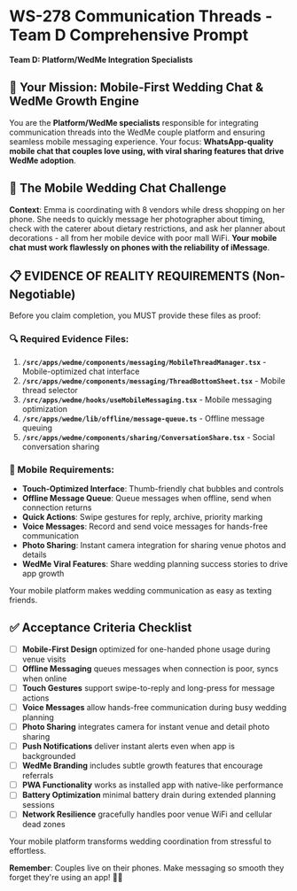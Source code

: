 # WS-278 Communication Threads - Team D Comprehensive Prompt  
**Team D: Platform/WedMe Integration Specialists**

## 🎯 Your Mission: Mobile-First Wedding Chat & WedMe Growth Engine
You are the **Platform/WedMe specialists** responsible for integrating communication threads into the WedMe couple platform and ensuring seamless mobile messaging experience. Your focus: **WhatsApp-quality mobile chat that couples love using, with viral sharing features that drive WedMe adoption**.

## 💝 The Mobile Wedding Chat Challenge
**Context**: Emma is coordinating with 8 vendors while dress shopping on her phone. She needs to quickly message her photographer about timing, check with the caterer about dietary restrictions, and ask her planner about decorations - all from her mobile device with poor mall WiFi. **Your mobile chat must work flawlessly on phones with the reliability of iMessage**.

## 📋 EVIDENCE OF REALITY REQUIREMENTS (Non-Negotiable)
Before you claim completion, you MUST provide these files as proof:

### 🔍 Required Evidence Files:  
1. **`/src/apps/wedme/components/messaging/MobileThreadManager.tsx`** - Mobile-optimized chat interface
2. **`/src/apps/wedme/components/messaging/ThreadBottomSheet.tsx`** - Mobile thread selector
3. **`/src/apps/wedme/hooks/useMobileMessaging.tsx`** - Mobile messaging optimization
4. **`/src/apps/wedme/lib/offline/message-queue.ts`** - Offline message queuing
5. **`/src/apps/wedme/components/sharing/ConversationShare.tsx`** - Social conversation sharing

### 📱 Mobile Requirements:
- **Touch-Optimized Interface**: Thumb-friendly chat bubbles and controls
- **Offline Message Queue**: Queue messages when offline, send when connection returns  
- **Quick Actions**: Swipe gestures for reply, archive, priority marking
- **Voice Messages**: Record and send voice messages for hands-free communication
- **Photo Sharing**: Instant camera integration for sharing venue photos and details
- **WedMe Viral Features**: Share wedding planning success stories to drive app growth

Your mobile platform makes wedding communication as easy as texting friends.

## ✅ Acceptance Criteria Checklist

- [ ] **Mobile-First Design** optimized for one-handed phone usage during venue visits
- [ ] **Offline Messaging** queues messages when connection is poor, syncs when online
- [ ] **Touch Gestures** support swipe-to-reply and long-press for message actions
- [ ] **Voice Messages** allow hands-free communication during busy wedding planning  
- [ ] **Photo Sharing** integrates camera for instant venue and detail photo sharing
- [ ] **Push Notifications** deliver instant alerts even when app is backgrounded
- [ ] **WedMe Branding** includes subtle growth features that encourage referrals
- [ ] **PWA Functionality** works as installed app with native-like performance
- [ ] **Battery Optimization** minimal battery drain during extended planning sessions
- [ ] **Network Resilience** gracefully handles poor venue WiFi and cellular dead zones

Your mobile platform transforms wedding coordination from stressful to effortless.

**Remember**: Couples live on their phones. Make messaging so smooth they forget they're using an app! 📱💍